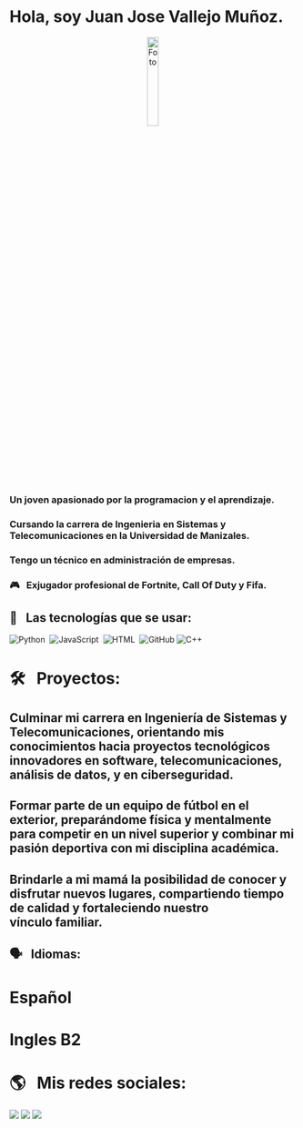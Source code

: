 # Hola, soy Juan Jose Vallejo Muñoz.

<p align="center">
  <img src="foto.jpg" alt="Foto" width="20%">
</p>

### Un joven apasionado por la programacion y el aprendizaje.
### Cursando la carrera de Ingenieria en Sistemas y Telecomunicaciones en la Universidad de Manizales.
### Tengo un técnico en administración de empresas.

### 🎮 &nbsp; Exjugador profesional de Fortnite, Call Of Duty y Fifa.

## 🎯 &nbsp; Las tecnologías que se usar:

<p aling="center">
  <img src="https://img.shields.io/badge/Python-3670A0?style=for-the-badge&logo=python&logoColor=ffdd54"   alt="Python"/>&nbsp;
  <img src="https://img.shields.io/badge/JavaScript-323330?style=for-the-badge&logo=javascript&logoColor=F7DF1E" alt="JavaScript" />&nbsp;
  <img src="https://img.shields.io/badge/HTML5-E34F26?style=for-the-badge&logo=html5&logoColor=white" alt="HTML"/>&nbsp;
<img src="https://img.shields.io/badge/GitHub-181717?style=for-the-badge&logo=github&logoColor=white" alt="GitHub" />
<img src="https://img.shields.io/badge/C%2B%2B-00599C?style=for-the-badge&logo=cplusplus&logoColor=white" alt="C++" />

# 🛠️ &nbsp; Proyectos:

## Culminar mi carrera en Ingeniería de Sistemas y Telecomunicaciones, orientando mis conocimientos hacia proyectos tecnológicos innovadores en software, telecomunicaciones, análisis de datos, y en ciberseguridad.

## Formar parte de un equipo de fútbol en el exterior, preparándome física y mentalmente para competir en un nivel superior y combinar mi pasión deportiva con mi disciplina académica.

## Brindarle a mi mamá la posibilidad de conocer y disfrutar nuevos lugares, compartiendo tiempo de calidad y fortaleciendo nuestro vínculo familiar.

## 🗣️ &nbsp; Idiomas:
# Español 
# Ingles B2

# 🌎 &nbsp; Mis redes sociales:

<p aling="center">
  <a href="mailto:jvallejomunoz16@gmail.com"><img src="https://img.shields.io/badge/Gmail-D14836?style=for-the-badge&logo=gmail&logoColor=white" /></a>
  <a href="https://www.instagram.com/jvallejo.16/"><img src="https://img.shields.io/badge/Instagram-E4405F?style=for-the-badge&logo=instagram&logoColor=white" /></a>
  <a href="tel:+573002872618"><img src="https://img.shields.io/badge/WhatsApp-25D366?style=for-the-badge&logo=whatsapp&logoColor=white" /></a>
